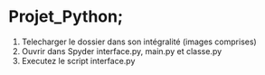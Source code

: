 # Projet_Python;
1) Telecharger le dossier dans son intégralité (images comprises)
2) Ouvrir dans Spyder interface.py, main.py et classe.py
2) Executez le script interface.py
